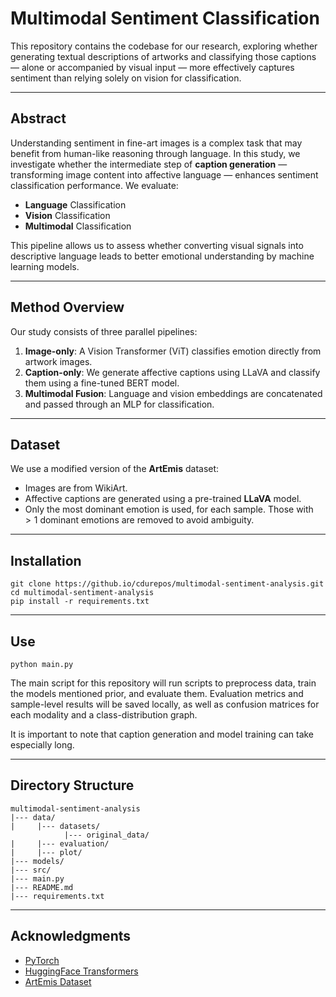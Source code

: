 # Multimodal Sentiment Classification

This repository contains the codebase for our research, exploring whether generating textual descriptions of artworks
and classifying those captions — alone or accompanied by visual input — more effectively captures sentiment than relying
solely on vision for classification.

---

## Abstract

Understanding sentiment in fine-art images is a complex task that may benefit from human-like reasoning through 
language. In this study, we investigate whether the intermediate step of **caption generation** — transforming image 
content into affective language — enhances sentiment classification performance. We evaluate:

- **Language** Classification
- **Vision** Classification
- **Multimodal** Classification

This pipeline allows us to assess whether converting visual signals into descriptive language leads to better emotional 
understanding by machine learning models.

---

## Method Overview

Our study consists of three parallel pipelines:

1. **Image-only**: A Vision Transformer (ViT) classifies emotion directly from artwork images.
2. **Caption-only**: We generate affective captions using LLaVA and classify them using a fine-tuned BERT model.
3. **Multimodal Fusion**: Language and vision embeddings are concatenated and passed through an MLP for classification.

---

## Dataset

We use a modified version of the **ArtEmis** dataset:

- Images are from WikiArt.
- Affective captions are generated using a pre-trained **LLaVA** model.
-  Only the most dominant emotion is used, for each sample. Those with $>1$ dominant emotions are removed to avoid 
ambiguity.

---

## Installation

```
git clone https://github.io/cdurepos/multimodal-sentiment-analysis.git
cd multimodal-sentiment-analysis
pip install -r requirements.txt
```

---

## Use
```
python main.py
```

The main script for this repository will run scripts to preprocess data, train the models mentioned prior, and
evaluate them. Evaluation metrics and sample-level results will be saved locally, as well as confusion matrices
for each modality and a class-distribution graph.

It is important to note that caption generation and model training can take especially long.

---

## Directory Structure

```
multimodal-sentiment-analysis
|--- data/
|     |--- datasets/
            |--- original_data/
|     |--- evaluation/
|     |--- plot/    
|--- models/
|--- src/
|--- main.py
|--- README.md
|--- requirements.txt
```

---

## Acknowledgments

- [PyTorch](https://pytorch.org/)
- [HuggingFace Transformers](https://huggingface.co/)
- [ArtEmis Dataset](https://www.artemisdataset.org)

